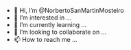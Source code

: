 - 👋 Hi, I’m @NorbertoSanMartinMosteiro
- 👀 I’m interested in ...
- 🌱 I’m currently learning ...
- 💞️ I’m looking to collaborate on ...
- 📫 How to reach me ...

<!---
NorbertoSanMartinMosteiro/NorbertoSanMartinMosteiro is a ✨ special ✨ repository because its `README.md` (this file) appears on your GitHub profile.
You can click the Preview link to take a look at your changes.
--->
